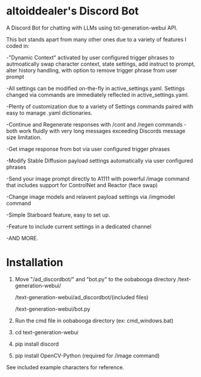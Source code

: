# altoiddealer's Discord Bot

A Discord Bot for chatting with LLMs using txt-generation-webui API.

This bot stands apart from many other ones due to a variety of features I coded in:

-"Dynamic Context" activated by user configured trigger phrases to autmoatically swap character context, state settings, add instruct to prompt, alter history handling, with option to remove trigger phrase from user prompt

-All settings can be modified on-the-fly in active_settings.yaml. Settings changed via commands are immediately reflected in active_settings.yaml.

-Plenty of customization due to a variety of Settings commands paired with easy to manage .yaml dictionaries.

-Continue and Regenerate responses with /cont and /regen commands - both work fluidly with very long messages exceeding Discords message size limitation.

-Get image response from bot via user configured trigger phrases

-Modify Stable Diffusion payload settings automatically via user configured phrases

-Send your image prompt directly to A1111 with powerful /image command that includes support for ControlNet and Reactor (face swap)

-Change image models and relavent payload settings via /imgmodel command

-Simple Starboard feature, easy to set up.

-Feature to include current settings in a dedicated channel

-AND MORE.

# Installation

1. Move "/ad_discordbot/" and "bot.py" to the oobabooga directory /text-generation-webui/
   
     /text-generation-webui/ad_discordbot/(included files)
   
     /text-generation-webui/bot.py
   
3. Run the cmd file in oobabooga directory (ex: cmd_windows.bat)
   
5. cd text-generation-webui
   
7. pip install discord
   
9. pip install OpenCV-Python (required for /image command)

See included example characters for reference.
